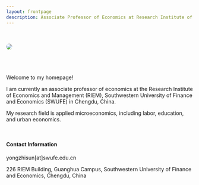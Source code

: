 ```yaml
---
layout: frontpage
description: Associate Professor of Economics at Research Institute of Economics and Management (RIEM), Southwestern University of Finance and Economics (SWUFE).
---
```

<div class="container-narrow">
    <div class="row-fluid">
        <div class="span4">
            <br/><br/><img style="float: left; border-radius:50%" src="../assets/pics/ys1.jpeg">
        </div>
        <div class="span1">
        </div>
        <div class="span6">
            <br/><br/><br/><p>Welcome to my homepage!<br/></p>
            <p>I am currently an associate professor of economics at the Research Institute  of Economics and Management (RIEM), Southwestern University of Finance and Economics (SWUFE) in Chengdu, China. <br/></p>
            <p> My research field is applied microeconomics, including labor, education, and urban economics.</p> 
           <br/><h4><a name="contact"></a>Contact Information</h4>
           <div id="hide_email">
           yongzhisun[at]swufe.edu.cn<br/>
           </div>
           <p>226 RIEM Building, Guanghua Campus, Southwestern University of Finance and Economics, Chengdu, China<br/></p>
        </div>
</div>
